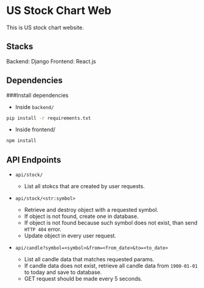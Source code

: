 # US Stock Chart Web

This is US stock chart website.

## Stacks
Backend: Django
Frontend: React.js

## Dependencies
###Install dependencies

- Inside `backend/`
```sh
pip install -r requirements.txt
```

- Inside frontend/
```sh
npm install
```
## API Endpoints
- `api/stock/`
    - List all stokcs that are created by user requests.

- `api/stock/<str:symbol>`
    - Retrieve and destroy object with a requested symbol.
    - If object is not found, create one in database.
    - If object is not found because such symbol does not exist, than send `HTTP 404` error.
    - Update object in every user request.

- `api/candle?symbol=<symbol>&from=<from_date>&to=<to_date>`
    - List all candle data that matches requested params.
    - If candle data does not exist, retrieve all candle data from `1900-01-01` to today and save to database.
    - GET request should be made every 5 seconds.
